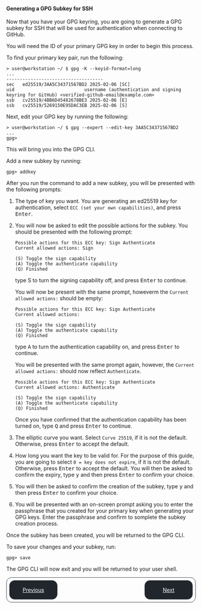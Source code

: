 #### Generating a GPG Subkey for SSH

Now that you have your GPG keyring, you are going to generate a GPG subkey for SSH that will be used for authentication when connecting to GitHub.

You will need the ID of your primary GPG key in order to begin this process.

To find your primary key pair, run the following:

```shell
> user@workstation ~/ $ gpg -K --keyid-format=long
...
------------------------------------
sec   ed25519/3AA5C34371567BD2 2025-02-06 [SC]
uid                          username (authentication and signing keyring for GitHub) <verified-github-email@example.com>
ssb   cv25519/4BB6D45482678BE3 2025-02-06 [E]
ssb   cv25519/5269150E95DAC3EB 2025-02-06 [S]
```

Next, edit your GPG key by running the following:

```shell
> user@workstation ~/ $ gpg --expert --edit-key 3AA5C34371567BD2
...
gpg>
```

This will bring you into the GPG CLI.

Add a new subkey by running:

```shell
gpg> addkey
```

After you run the command to add a new subkey, you will be presented with the following prompts:

1. The type of key you want. You are generating an ed25519 key for authentication, select `ECC (set your own capabilities)`, and press <kbd>Enter</kbd>.

2. You will now be asked to edit the possible actions for the subkey. You should be presented with the following prompt:
    ```
    Possible actions for this ECC key: Sign Authenticate
    Current allowed actions: Sign

   (S) Toggle the sign capability
   (A) Toggle the authenticate capability
   (Q) Finished
    ```
    type S to turn the signing capability off, and press <kbd>Enter</kbd> to continue.

    You will now be present with the same prompt, howeverm the `Current allowed actions:` should be empty:
    ```
    Possible actions for this ECC key: Sign Authenticate
    Current allowed actions:

   (S) Toggle the sign capability
   (A) Toggle the authenticate capability
   (Q) Finished
    ```
    type <kbd>A</kbd> to turn the authentication capability on, and press <kbd>Enter</kbd> to continue.

    You will be presented with the same prompt again, however, the `Current allowed actions:` should now reflect `Authenticate`.
    ```
    Possible actions for this ECC key: Sign Authenticate
    Current allowed actions: Authenticate

   (S) Toggle the sign capability
   (A) Toggle the authenticate capability
   (Q) Finished
    ``` 
    Once you have confirmed that the authentication capability has been turned on, type <kbd>Q</kbd> and press <kbd>Enter</kbd> to continue.

3. The elliptic curve you want. Select `Curve 25519`, if it is not the default. Otherwise, press <kbd>Enter</kbd> to accept the default.

4. How long you want the key to be valid for. For the purpose of this guide, you are going to select `0 = key does not expire`, if it is not the default. Otherwise, press <kbd>Enter</kbd> to accept the default. You will then be asked to confirm the expiry, type <kbd>y</kbd> and then press <kbd>Enter</kbd> to confirm your choice.

5. You will then be asked to confirm the creation of the subkey, type <kbd>y</kbd> and then press <kbd>Enter</kbd> to confirm your choice.

6. You will be presented with an on-screen prompt asking you to enter the passphrase that you created for your primary key when generating your GPG keys. Enter the passphrase and confirm to somplete the subkey creation process.

Once the subkey has been created, you will be returned to the GPG CLI.

To save your changes and your subkey, run:

```
gpg> save
```

The GPG CLI will now exit and you will be returned to your user shell.

<style>
    .bottom-nav {
        display: flex; 
        justify-content: space-between; 
        border: 1px solid #373b42; 
        border-radius: 1em; 
        padding: 0.5em;
    }
    .nav-link{
        border: 1px solid #373b42; 
        border-radius: 1em; 
        padding: 0.5em; 
        width: 8em; 
        height: 2.5em; 
        background-color: #21262d;
        cursor: pointer;
        color: #fff;
        align-content: center;
        text-align: center; 
    }

    .nav-link:hover {
        text-decoration: none;
        color: #aeb4b9;
    }
</style>
<div class="bottom-nav">
  <a href="adding-your-gpg-signing-key-to-github.md" class="nav-link">Previous</a>
  <a href="configuring-the-ssh-agent-to-use-gpg.md" class="nav-link">Next</a>
</div>